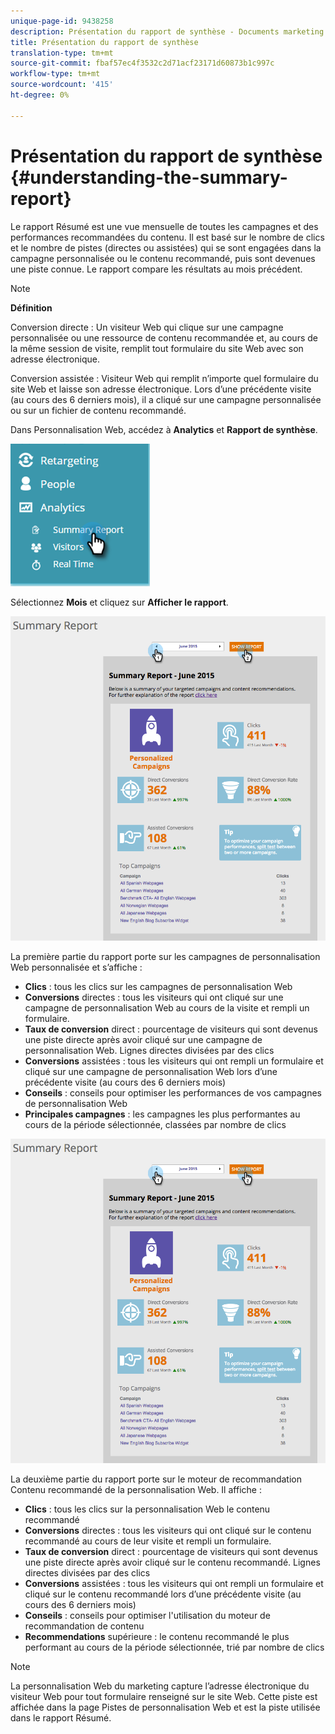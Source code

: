 ```yaml
---
unique-page-id: 9438258
description: Présentation du rapport de synthèse - Documents marketing - Documentation du produit
title: Présentation du rapport de synthèse
translation-type: tm+mt
source-git-commit: fbaf57ec4f3532c2d71acf23171d60873b1c997c
workflow-type: tm+mt
source-wordcount: '415'
ht-degree: 0%

---
```



# Présentation du rapport de synthèse {#understanding-the-summary-report}

Le rapport Résumé est une vue mensuelle de toutes les campagnes et des performances recommandées du contenu. Il est basé sur le nombre de clics et le nombre de pistes (directes ou assistées) qui se sont engagées dans la campagne personnalisée ou le contenu recommandé, puis sont devenues une piste connue. Le rapport compare les résultats au mois précédent.

>[!NOTE]
>
>**Définition**
>
>Conversion directe : Un visiteur Web qui clique sur une campagne personnalisée ou une ressource de contenu recommandée et, au cours de la même session de visite, remplit tout formulaire du site Web avec son adresse électronique.
>
>Conversion assistée : Visiteur Web qui remplit n’importe quel formulaire du site Web et laisse son adresse électronique. Lors d’une précédente visite (au cours des 6 derniers mois), il a cliqué sur une campagne personnalisée ou sur un fichier de contenu recommandé.

Dans Personnalisation Web, accédez à **Analytics** et **Rapport de synthèse**.

![](assets/image2016-4-6-10-3a15-3a58.png)

Sélectionnez **Mois** et cliquez sur **Afficher le rapport**.

![](assets/2.png)

La première partie du rapport porte sur les campagnes de personnalisation Web personnalisée et s’affiche :

* **Clics**  : tous les clics sur les campagnes de personnalisation Web
* **Conversions**  directes : tous les visiteurs qui ont cliqué sur une campagne de personnalisation Web au cours de la visite et rempli un formulaire.
* **Taux de conversion**  direct : pourcentage de visiteurs qui sont devenus une piste directe après avoir cliqué sur une campagne de personnalisation Web. Lignes directes divisées par des clics
* **Conversions**  assistées : tous les visiteurs qui ont rempli un formulaire et cliqué sur une campagne de personnalisation Web lors d’une précédente visite (au cours des 6 derniers mois)
* **Conseils**  : conseils pour optimiser les performances de vos campagnes de personnalisation Web
* **Principales campagnes**  : les campagnes les plus performantes au cours de la période sélectionnée, classées par nombre de clics

![](assets/3.png)

La deuxième partie du rapport porte sur le moteur de recommandation Contenu recommandé de la personnalisation Web. Il affiche :

* **Clics**  : tous les clics sur la personnalisation Web le contenu recommandé
* **Conversions**  directes : tous les visiteurs qui ont cliqué sur le contenu recommandé au cours de leur visite et rempli un formulaire.
* **Taux de conversion**  direct : pourcentage de visiteurs qui sont devenus une piste directe après avoir cliqué sur le contenu recommandé. Lignes directes divisées par des clics
* **Conversions**  assistées : tous les visiteurs qui ont rempli un formulaire et cliqué sur le contenu recommandé lors d’une précédente visite (au cours des 6 derniers mois)
* **Conseils**  : conseils pour optimiser l&#39;utilisation du moteur de recommandation de contenu
* **Recommendations**  supérieure : le contenu recommandé le plus performant au cours de la période sélectionnée, trié par nombre de clics

>[!NOTE]
>
>La personnalisation Web du marketing capture l’adresse électronique du visiteur Web pour tout formulaire renseigné sur le site Web. Cette piste est affichée dans la page Pistes de personnalisation Web et est la piste utilisée dans le rapport Résumé.
